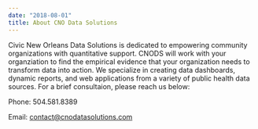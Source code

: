 ```yaml
---
date: "2018-08-01"
title: About CNO Data Solutions
---
```


Civic New Orleans Data Solutions is dedicated to empowering community organizations with quantitative support.   CNODS will work with your organziation to find the empirical evidence that your organization needs to transform data into action.  We specialize in creating data dashboards, dynamic reports, and web applications from a variety of public health data sources.  For a brief consultaion, please reach us below:


Phone: 504.581.8389

Email: contact@cnodatasolutions.com
